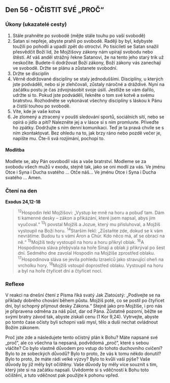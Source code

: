 ## Den 56 - OČISTIT SVÉ „PROČ“

### Úkony (ukazatelé cesty)

1. Stále prahněte po svobodě (mějte stále touhu po vaší svobodě)
1. Satan si nepřeje, abyste prahli po svobodě. Raději by byl, kdybyste toužili po pohodlí a upadli zpět do otroctví. Po tisíciletí se Satan snažil přesvědčit Boží lid, že Mojžíšovy zákony nám upírají svobodu nebo štěstí. Ať váš anděl strážný řekne Satanovi, že na tento jeho starý trik už neskočíte. Budete-li dodržovat Boží zákony, Boží zákony vás zanechají ve svobodě. Držte se plánu a zůstanete svobodní.
1. Držte se disciplín
1. Věrně dodržované disciplíny se staly jednoduššími. Disciplíny, u kterých jste podváděli, nebo si je zlehčovali, zůstaly náročné a dráždivé. Nyní na začátku postu je čas zdvojnásobit svoje úsilí. Jestliže se vám dařilo, udržte si to. Pokud jste podváděli, řekněte o tom své kotvě a svému bratrstvu. Rozhodněte se vykonávat všechny disciplíny s láskou k Pánu a čistší touhou po svobodě.
1. Víte, kde je vaše kotva
1. Je zlomený a ztracený v poušti sledování sportů, sociálních sítí, nebo se opírá o jídlo a pití? Nalezněte jej a v lásce si s ním promluvte. Přiveďte ho zpátky. Dodržujte s ním denní komunikaci. Teď je ta pravá chvíle se s ním zkontaktovat. Bez ohledu na to, jak brzy ráno nebo pozdě večer je, napište mu. Čte-li svá rozjímání, pochopí to.

#### Modlitba

Modlete se, aby Pán osvobodil vás a vaše bratrství.
Modleme se za svobodu všech mužů v exodu, stejně tak, jako se oni modlí za vás.
Ve jménu Otce i Syna i Ducha svatého … Otče náš… Ve jménu Otce i Syna i Ducha svatého … Amen.

### Čtení na den

**Exodus 24,12-18**

> <sup>12</sup>Hospodin řekl Mojžíšovi: „Vystup ke mně na horu a pobuď tam. Dám ti kamenné desky – zákon a přikázání, které jsem napsal, abys jim vyučoval.“
> <sup>13</sup>I povstal Mojžíš a Jozue, který mu přisluhoval, a Mojžíš vystoupil na Boží horu.
> <sup>14</sup>Starším řekl: „Zůstaňte zde, dokud se k vám nevrátíme. Budou tu s vámi Áron a Chúr. Kdo něco má, ať se obrací na ně.“
> <sup>15</sup>Mojžíš tedy vystoupil na horu a horu přikryl oblak.
> <sup>16</sup>A Hospodinova sláva přebývala na hoře Sínaji a oblak ji přikrýval po šest dní. Sedmého dne zavolal Hospodin na Mojžíše zprostřed oblaku.
> <sup>17</sup>Hospodinova sláva se jevila pohledu Izraelců jako stravující oheň na vrcholku hory.
> <sup>18</sup>Mojžíš vstoupil doprostřed oblaku. Vystoupil na horu a byl na hoře čtyřicet dní a čtyřicet nocí.

### Reflexe

V reakci na dnešní čtení z Písma říká svatý Jak Zlatoústý: „Podívejte se na příklady dobrého chování během
půstu. Mojžíš poté, co se postil po čtyřicet dní, byl schopný přijmout desky Zákona.“ Stejně jako pro
Mojžíše, i pro nás je připravena odměna za náš půst, dar od Pána. Zůstatně pozorní, běžte se svými bratry
závod tak, abyste získali cenu (1 Kor 9,24). Vytrvejte, abyste po tomto čase očisty byli schopni vaši mysl,
tělo a duši nechat ovládnout Božím zákonem.

Proč jste zde a následujete tento očistný plán k Bohu? Máte napsané své „proč“, ale co všechna ta nepsaná,
podvědomá „proč“, které s sebou vláčíte? Co bylo vlastně důvodem pro vstup do tohoto duchovního cvičení?
Bylo to ze sobeckých důvodů? Bylo to proto, že vás k tomu někdo donutil? Bylo to proto, že máte rádi velké
výzvy? Bylo to kvůli vaší pýše? Vaše důvody by již měly být očištěny. Vaše důvody by měly více souznít
s tím, který jste si na začátku napsali. Uvědomte si s vděčností k Bohu toto očištění, a tuto vděčnost pak
použijte k pohonu vpřed.
